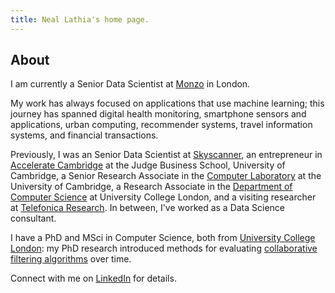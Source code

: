 ```yaml
---
title: Neal Lathia's home page.
---
```


## About
I am currently a Senior Data Scientist at [Monzo](https://monzo.com/) in London.

My work has always focused on applications that use machine learning; this journey has spanned digital health monitoring, smartphone sensors and applications, urban computing, recommender systems, travel information systems, and financial transactions.

Previously, I was an Senior Data Scientist at [Skyscanner](https://www.skyscanner.net), an entrepreneur in [Accelerate Cambridge](https://www.jbs.cam.ac.uk/faculty-research/centres/accelerate-cambridge/) at the Judge Business School, University of Cambridge, a Senior Research Associate in the [Computer Laboratory](http://www.cl.cam.ac.uk/) at the University of Cambridge, a Research Associate in the [Department of Computer Science](http://www.cs.ucl.ac.uk/) at University College London, and a visiting researcher at [Telefonica Research](http://www.tid.es/). In between, I've worked as a Data Science consultant.

I have a PhD and MSci in Computer Science, both from [University College London](http://www.ucl.ac.uk/): my PhD research introduced methods for evaluating [collaborative filtering algorithms](ttps://en.wikipedia.org/wiki/Collaborative_filtering) over time.

Connect with me on [LinkedIn](https://uk.linkedin.com/in/nlathia) for details.
 
